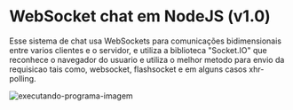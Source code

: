 # WebSocket chat em NodeJS (v1.0)

Esse sistema de chat usa WebSockets para comunicações bidimensionais entre varios clientes e o servidor, e utiliza a biblioteca "Socket.IO" que reconhece o navegador do usuario e utiliza o melhor metodo para envio da requisicao tais como, websocket, flashsocket e em alguns casos xhr-polling.

![executando-programa-imagem](https://i.imgur.com/5S1c93h.png)
